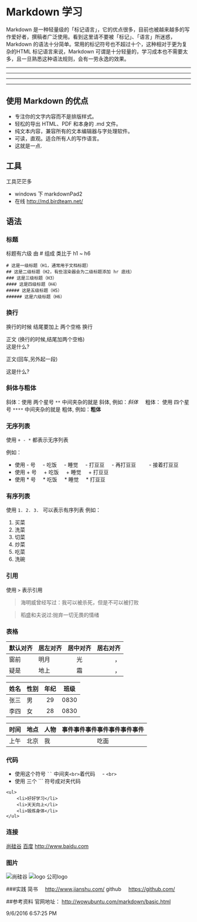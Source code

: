 
# Markdown 学习
Markdown 是一种轻量级的「标记语言」，它的优点很多，目前也被越来越多的写作爱好者，撰稿者广泛使用。看到这里请不要被「标记」、「语言」所迷惑，Markdown 的语法十分简单。常用的标记符号也不超过十个，这种相对于更为复杂的HTML 标记语言来说，Markdown 可谓是十分轻量的，学习成本也不需要太多，且一旦熟悉这种语法规则，会有一劳永逸的效果。

---
--- 
---
---








## 使用 Markdown 的优点
- 专注你的文字内容而不是排版样式。
- 轻松的导出 HTML、PDF 和本身的 .md 文件。
- 纯文本内容，兼容所有的文本编辑器与字处理软件。
- 可读，直观。适合所有人的写作语言。
- 这就是一点.

## 工具
工具茫茫多
- windows 下 markdownPad2
- 在线 http://md.birdteam.net/


## 语法
### 标题
标题有六级
由 # 组成
类比于 h1 ~ h6
```
# 这是一级标题（H1，通常用于文档标题）  
## 这是二级标题（H2，有些渲染器会为二级标题添加 hr 底线）  
### 这是三级标题（H3）  
#### 这是四级标题（H4）  
##### 这是五级标题（H5）
###### 这是六级标题（H6）
```

### 换行
换行的时候 结尾要加上 两个空格
换行

正文  (换行的时候,结尾加两个空格)  
这是什么?


正文(回车,另外起一段)

这是什么?



### 斜体与粗体
斜体：使用 两个星号 `**` 中间夹杂的就是 斜体, 例如：*斜体*    
粗体： 使用 四个星号 `****` 中间夹杂的就是 粗体, 例如：**粗体**

### 无序列表
使用 `+ - *` 都表示无序列表

例如：
- 使用 - 号
    - 吃饭
    - 睡觉
    - 打豆豆
    - 再打豆豆
        - 接着打豆豆
- 使用 + 号
    + 吃饭
    + 睡觉
    + 打豆豆
- 使用 * 号
    * 吃饭
    * 睡觉
    * 打豆豆

### 有序列表
使用 `1. 2. 3. ` 可以表示有序列表
例如：
1. 买菜
2. 洗菜
3. 切菜
4. 炒菜
5. 吃菜
6. 洗碗

### 引用
使用 `>` 表示引用  
> 海明威曾经写过：我可以被杀死，但是不可以被打败

> 稻盛和夫说过:抛弃一切无畏的情绪
### 表格
|默认对齐|居左对齐|居中对齐|居右对齐|
|---|:---|:---:|---:|
|窗前|明月|光|，|
|疑是|地上|霜|，|


|姓名|性别|年纪|班级|
|--|:--|:--:|--|
|张三|男|29|0830|
|李四|女|28|0830|

|时间|地点|人物|事件事件事件事件事件事件事件|
|--|--|--|:--:|
|上午|北京|我|吃面|




### 代码
- 使用这个符号 ` `` ` 中间夹`<br>`着代码
    - `<br>`
- 使用 三个 ``` 符号成对夹代码
```
<ul>
    <li>好好学习</li>
    <li>天天向上</li>
    <li>锻炼身体</li>
</ul>
```




### 连接
[尚硅谷](http://www.atguigu.com)
[百度](http://www.baidu.com)
http://www.baidu.com

### 图片

![尚硅谷](./logo1.gif)
![logo 公司logo](./logo.gif)

###实践
简书     http://www.jianshu.com/
github     https://github.com/




##参考资料
官网地址： http://wowubuntu.com/markdown/basic.html


9/6/2016 6:57:25 PM













